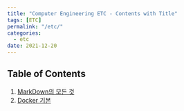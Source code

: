 ```yaml
---
title: "Computer Engineering ETC - Contents with Title"
tags: [ETC]
permalink: "/etc/"
categories:
  - etc
date: 2021-12-20
---
```

## Table of Contents
1. [MarkDown의 모든 것](https://taemchoi.github.io/etc/etc-1/)
2. [Docker 기본](https://taemchoi.github.io/etc/etc-2/)